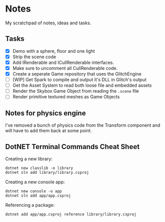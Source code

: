 # Notes

My scratchpad of notes, ideas and tasks.

## Tasks

- [x] Demo with a sphere, floor and one light
- [x] Strip the scene code
- [x] Add IRenderable and ICullRenderable interfaces. 
- [x] Make sure to uncomment all CullRenderable code.
- [x] Create a seperate Game repository that uses the GlitchEngine
- [ ] [WIP] Get Spark to compile and output it's DLL in Glitch's output
- [ ] Get the Asset System to read both loose file and embedded assets
- [ ] Render the Skybox Game Object from reading the `.scene` file
- [ ] Render primitive textured meshes as Game Objects

## Notes for physics engine

I've removed a bunch of physics code from the Transform component and will have to add them back at some point.

## DotNET Terminal Commands Cheat Sheet

Creating a new library:

```
dotnet new classlib -o library
dotnet sln add library/library.csproj
```

Creating a new console app:

```
dotnet new console -o app
dotnet sln add app/app.csproj
```

Referencing a package:

```
dotnet add app/app.csproj reference library/library.csproj
```